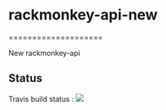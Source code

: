# rackmonkey-api-new
====================

New rackmonkey-api

Status
------

Travis build status : ![](https://magnum.travis-ci.com/achaussier/rackmonkey-api-new.svg?token=QMQztRpZauNjeThdZvz2&branch=master)